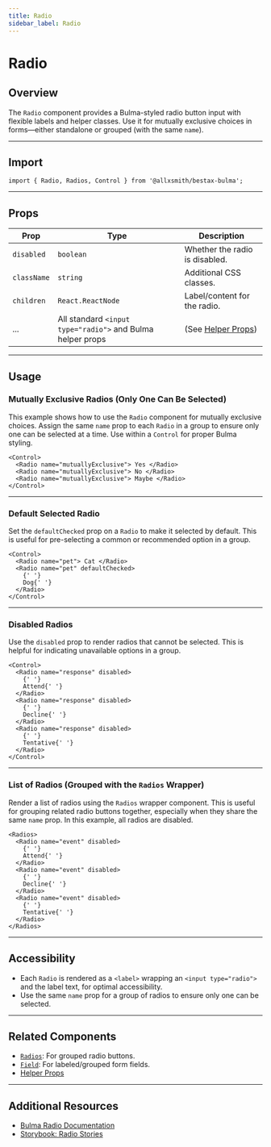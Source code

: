 ```yaml
---
title: Radio
sidebar_label: Radio
---
```


# Radio

## Overview

The `Radio` component provides a Bulma-styled radio button input with flexible labels and helper classes. Use it for mutually exclusive choices in forms—either standalone or grouped (with the same `name`).

---

## Import

```tsx
import { Radio, Radios, Control } from '@allxsmith/bestax-bulma';
```

---

## Props

| Prop        | Type                                                       | Description                                      |
| ----------- | ---------------------------------------------------------- | ------------------------------------------------ |
| `disabled`  | `boolean`                                                  | Whether the radio is disabled.                   |
| `className` | `string`                                                   | Additional CSS classes.                          |
| `children`  | `React.ReactNode`                                          | Label/content for the radio.                     |
| ...         | All standard `<input type="radio">` and Bulma helper props | (See [Helper Props](../helpers/usebulmaclasses)) |

---

## Usage

### Mutually Exclusive Radios (Only One Can Be Selected)

This example shows how to use the `Radio` component for mutually exclusive choices. Assign the same `name` prop to each `Radio` in a group to ensure only one can be selected at a time. Use within a `Control` for proper Bulma styling.

```tsx live
<Control>
  <Radio name="mutuallyExclusive"> Yes </Radio>
  <Radio name="mutuallyExclusive"> No </Radio>
  <Radio name="mutuallyExclusive"> Maybe </Radio>
</Control>
```

---

### Default Selected Radio

Set the `defaultChecked` prop on a `Radio` to make it selected by default. This is useful for pre-selecting a common or recommended option in a group.

```tsx live
<Control>
  <Radio name="pet"> Cat </Radio>
  <Radio name="pet" defaultChecked>
    {' '}
    Dog{' '}
  </Radio>
</Control>
```

---

### Disabled Radios

Use the `disabled` prop to render radios that cannot be selected. This is helpful for indicating unavailable options in a group.

```tsx live
<Control>
  <Radio name="response" disabled>
    {' '}
    Attend{' '}
  </Radio>
  <Radio name="response" disabled>
    {' '}
    Decline{' '}
  </Radio>
  <Radio name="response" disabled>
    {' '}
    Tentative{' '}
  </Radio>
</Control>
```

---

### List of Radios (Grouped with the `Radios` Wrapper)

Render a list of radios using the `Radios` wrapper component. This is useful for grouping related radio buttons together, especially when they share the same `name` prop. In this example, all radios are disabled.

```tsx live
<Radios>
  <Radio name="event" disabled>
    {' '}
    Attend{' '}
  </Radio>
  <Radio name="event" disabled>
    {' '}
    Decline{' '}
  </Radio>
  <Radio name="event" disabled>
    {' '}
    Tentative{' '}
  </Radio>
</Radios>
```

---

## Accessibility

- Each `Radio` is rendered as a `<label>` wrapping an `<input type="radio">` and the label text, for optimal accessibility.
- Use the same `name` prop for a group of radios to ensure only one can be selected.

---

## Related Components

- [`Radios`](./radios.md): For grouped radio buttons.
- [`Field`](./field.md): For labeled/grouped form fields.
- [Helper Props](../helpers/usebulmaclasses.md)

---

## Additional Resources

- [Bulma Radio Documentation](https://bulma.io/documentation/form/radio/)
- [Storybook: Radio Stories](https://bestax.io/storybook/?path=/story/form-radio--mutuallyexclusive)
